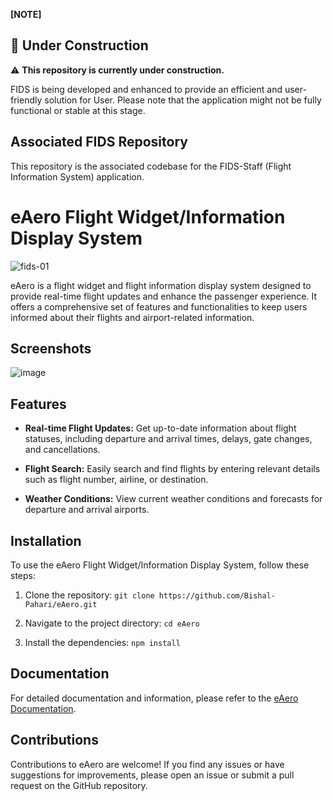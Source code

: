 **[NOTE]**
## :construction: Under Construction
⚠️ **This repository is currently under construction.**

 FIDS is being developed and enhanced to provide an efficient and user-friendly solution for User. Please note that the application might not be fully functional or stable at this stage.

## Associated FIDS Repository

This repository is the associated codebase for the FIDS-Staff (Flight Information System) application.

# eAero Flight Widget/Information Display System

![fids-01](https://github.com/Bishal-Pahari/eAero/assets/61013432/f3bb3943-656d-448a-9d9e-64799592f553)

eAero is a flight widget and flight information display system designed to provide real-time flight updates and enhance the passenger experience. It offers a comprehensive set of features and functionalities to keep users informed about their flights and airport-related information.

## Screenshots
![image](https://github.com/Bishal-Pahari/eAero/assets/61013432/8f105aec-95ab-4110-aec9-973c8b3026f2)


## Features

- **Real-time Flight Updates:** Get up-to-date information about flight statuses, including departure and arrival times, delays, gate changes, and cancellations.

- **Flight Search:** Easily search and find flights by entering relevant details such as flight number, airline, or destination.

- **Weather Conditions:** View current weather conditions and forecasts for departure and arrival airports.

## Installation

To use the eAero Flight Widget/Information Display System, follow these steps:

1. Clone the repository:
```git clone https://github.com/Bishal-Pahari/eAero.git```

2. Navigate to the project directory:
```cd eAero```

3. Install the dependencies:
```npm install```

## Documentation
For detailed documentation and information, please refer to the [eAero Documentation](https://example.com/).

## Contributions
Contributions to eAero are welcome! If you find any issues or have suggestions for improvements, please open an issue or submit a pull request on the GitHub repository.


